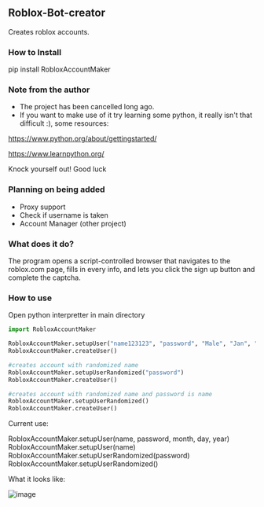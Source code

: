 ## Roblox-Bot-creator
Creates roblox accounts.

### How to Install

pip install RobloxAccountMaker

### Note from the author
- The project has been cancelled long ago.
- If you want to make use of it try learning some python, it really isn't that difficult :), some resources:

https://www.python.org/about/gettingstarted/

https://www.learnpython.org/

Knock yourself out! Good luck

### Planning on being added
- Proxy support
- Check if username is taken
- Account Manager (other project)

### What does it do?
The program opens a script-controlled browser that navigates to the
roblox.com page, fills in every info, and lets you click the sign up
button and complete the captcha.

### How to use
Open python interpretter in main directory

```py
import RobloxAccountMaker

RobloxAccountMaker.setupUser("name123123", "password", "Male", "Jan", "04", "1990")
RobloxAccountMaker.createUser()

#creates account with randomized name 
RobloxAccountMaker.setupUserRandomized("password")
RobloxAccountMaker.createUser()

#creates account with randomized name and password is name
RobloxAccountMaker.setupUserRandomized()
RobloxAccountMaker.createUser()

```

Current use:

RobloxAccountMaker.setupUser(name, password, month, day, year)
RobloxAccountMaker.setupUser(name)
RobloxAccountMaker.setupUserRandomized(password)
RobloxAccountMaker.setupUserRandomized()

What it looks like:

![image](https://user-images.githubusercontent.com/46597698/110476930-87f5ce00-811d-11eb-8cf2-8e230ad5c11d.png)
